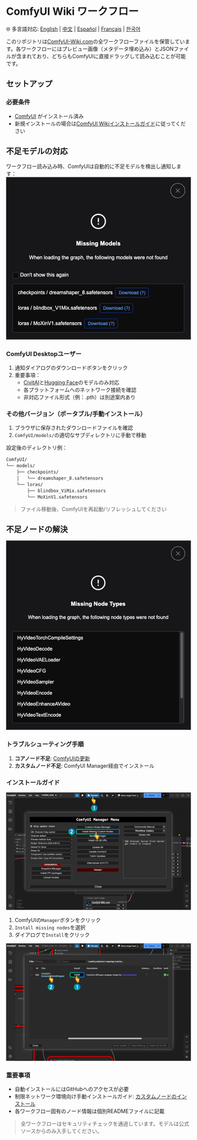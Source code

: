 # ComfyUI Wiki ワークフロー
🌐 多言語対応: [English](README.md) | [中文](README.zh.md) | [Español](README.es.md) | [Français](README.fr.md) | [한국어](README.ko.md)

このリポジトリは[ComfyUI-Wiki.com](https://comfyui-wiki.com/ja)の全ワークフローファイルを保管しています。各ワークフローにはプレビュー画像（メタデータ埋め込み）とJSONファイルが含まれており、どちらもComfyUIに直接ドラッグして読み込むことが可能です。

## セットアップ

### 必要条件
- [ComfyUI](https://github.com/comfyanonymous/ComfyUI) がインストール済み
- 新規インストールの場合は[ComfyUI Wikiインストールガイド](https://comfyui-wiki.com/ja/install/install-comfyui)に従ってください

## 不足モデルの対応
ワークフロー読み込み時、ComfyUIは自動的に不足モデルを検出し通知します：
![不足モデル通知](/readme_images/missing_models.png)

### ComfyUI Desktopユーザー
1. 通知ダイアログのダウンロードボタンをクリック
2. 重要事項：
   - [CivitAI](https://civitai.com)と[Hugging Face](https://huggingface.co/)のモデルのみ対応
   - 各プラットフォームへのネットワーク接続を確認
   - 非対応ファイル形式（例：.pth）は別途案内あり

### その他バージョン（ポータブル/手動インストール）
1. ブラウザに保存されたダウンロードファイルを確認
2. `ComfyUI/models/`の適切なサブディレクトリに手動で移動

設定後のディレクトリ例：
```bash
ComfyUI/
└── models/
    ├── checkpoints/
    │   └── dreamshaper_8.safetensors
    └── loras/
        ├── blindbox_ViMix.safetensors
        └── MoXinV1.safetensors
```
> ファイル移動後、ComfyUIを再起動/リフレッシュしてください

## 不足ノードの解決
![不足ノード通知](/readme_images/missing_node_types.png)

### トラブルシューティング手順
1. **コアノード不足**: [ComfyUIの更新](https://comfyui-wiki.com/ja/tutorial/basic/how-to-update-comfyui)
2. **カスタムノード不足**: ComfyUI Manager経由でインストール

### インストールガイド
![ComfyUI Managerインターフェース](/readme_images/comfyui_manager.png)
1. ComfyUIの`Manager`ボタンをクリック
2. `Install missing nodes`を選択
3. ダイアログで`Install`をクリック

![ノードインストールデモ](/readme_images/install_missing_nodes.jpg)

### 重要事項
- 自動インストールにはGitHubへのアクセスが必要
- 制限ネットワーク環境向け手動インストールガイド: [カスタムノードのインストール](https://comfyui-wiki.com/ja/install/install-custom-nodes)
- 各ワークフロー固有のノード情報は個別READMEファイルに記載

> 全ワークフローはセキュリティチェックを通過しています。モデルは公式ソースからのみ入手してください。 